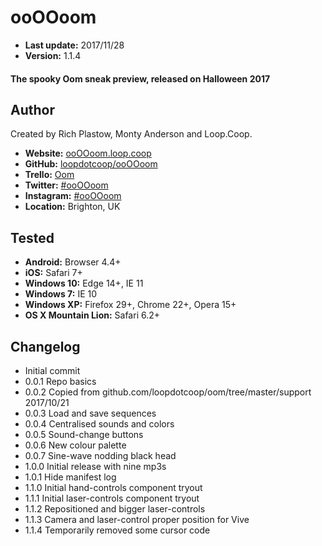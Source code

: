 ooOOoom
=======

+ __Last update:__  2017/11/28
+ __Version:__      1.1.4

#### The spooky Oom sneak preview, released on Halloween 2017


Author
------
Created by Rich Plastow, Monty Anderson and Loop.Coop.

+ __Website:__     [ooOOoom.loop.coop](http://ooOOoom.loop.coop/index.html#ĂDo,ABCefgIJKČĎĐĒuvwYZ5234,abCDEĆćĈĉmnop)
+ __GitHub:__     [loopdotcoop/ooOOoom](https://github.com/loopdotcoop/ooOOoom)
+ __Trello:__     [Oom](https://trello.com/b/na2rNoyA)
+ __Twitter:__    [#ooOOoom](https://twitter.com/hashtag/ooOOoom)
+ __Instagram:__  [#ooOOoom](https://www.instagram.com/explore/tags/ooOOoom/)
+ __Location:__   Brighton, UK


Tested
------
+ __Android:__             Browser 4.4+
+ __iOS:__                 Safari 7+
+ __Windows 10:__          Edge 14+, IE 11
+ __Windows 7:__           IE 10
+ __Windows XP:__          Firefox 29+, Chrome 22+, Opera 15+
+ __OS X Mountain Lion:__  Safari 6.2+


Changelog
---------
+ Initial commit
+ 0.0.1 Repo basics
+ 0.0.2 Copied from github.com/loopdotcoop/oom/tree/master/support 2017/10/21
+ 0.0.3 Load and save sequences
+ 0.0.4 Centralised sounds and colors
+ 0.0.5 Sound-change buttons
+ 0.0.6 New colour palette
+ 0.0.7 Sine-wave nodding black head
+ 1.0.0 Initial release with nine mp3s
+ 1.0.1 Hide manifest log
+ 1.1.0 Initial hand-controls component tryout
+ 1.1.1 Initial laser-controls component tryout
+ 1.1.2 Repositioned and bigger laser-controls
+ 1.1.3 Camera and laser-control proper position for Vive
+ 1.1.4 Temporarily removed some cursor code
